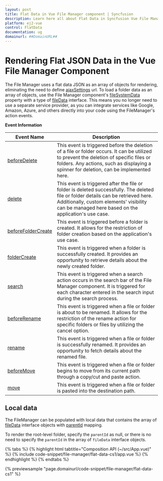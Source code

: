 ```yaml
---
layout: post
title: Flat Data in Vue File Manager component | Syncfusion
description: Learn here all about Flat Data in Syncfusion Vue File Manager component of Syncfusion Essential JS 2 and more.
platform: ej2-vue
control: FlatData 
documentation: ug
domainurl: ##DomainURL##
---
```


# Rendering Flat JSON Data in the Vue File Manager Component

The File Manager uses a flat data JSON as an array of objects for rendering, eliminating the need to define [ajaxSettings](https://ej2.syncfusion.com/vue/documentation/api/file-manager/#ajaxsettings) url. To load a folder data as an array of objects, use the File Manager component's [fileSystemData](https://ej2.syncfusion.com/vue/documentation/api/file-manager/#filesystemdata) property with a type of [fileData](https://ej2.syncfusion.com/vue/documentation/api/file-manager/fileData/) interface. This means you no longer need to use a separate service provider, as you can integrate services like Google, Amazon, Azure, and others directly into your code using the FileManager's action events.

**Event Information**

Event Name | Description
 ---  | ---
[beforeDelete](https://ej2.syncfusion.com/vue/documentation/api/file-manager/#beforedelete) | This event is triggered before the deletion of a file or folder occurs. It can be utilized to prevent the deletion of specific files or folders. Any actions, such as displaying a spinner for deletion, can be implemented here.
[delete](https://ej2.syncfusion.com/vue/documentation/api/file-manager/#delete) | This event is triggered after the file or folder is deleted successfully. The deleted file or folder details can be retrieved here. Additionally, custom elements' visibility can be managed here based on the application's use case.
[beforeFolderCreate](https://ej2.syncfusion.com/vue/documentation/api/file-manager/#beforefoldercreate) | This event is triggered before a folder is created. It allows for the restriction of folder creation based on the application's use case.
[folderCreate](https://ej2.syncfusion.com/vue/documentation/api/file-manager/#foldercreate) | This event is triggered when a folder is successfully created. It provides an opportunity to retrieve details about the newly created folder.
[search](https://ej2.syncfusion.com/vue/documentation/api/file-manager/#search) | This event is triggered when a search action occurs in the search bar of the File Manager component. It is triggered for each character entered in the search input during the search process.
[beforeRename](https://ej2.syncfusion.com/vue/documentation/api/file-manager/#beforerename) | This event is triggered when a file or folder is about to be renamed. It allows for the restriction of the rename action for specific folders or files by utilizing the cancel option.
[rename](https://ej2.syncfusion.com/vue/documentation/api/file-manager/#rename) | This event is triggered when a file or folder is successfully renamed. It provides an opportunity to fetch details about the renamed file.
[beforeMove](https://ej2.syncfusion.com/vue/documentation/api/file-manager/#beforemove) | This event is triggered when a file or folder begins to move from its current path through a copy/cut and paste action.
[move](https://ej2.syncfusion.com/vue/documentation/api/file-manager/#move) | This event is triggered when a file or folder is pasted into the destination path.

## Local data

The FileManager can be populated with local data that contains the array of [fileData](https://ej2.syncfusion.com/vue/documentation/api/file-manager/fileData/) interface objects with [parentId](https://ej2.syncfusion.com/vue/documentation/api/file-manager/fileData/#parentid) mapping.

To render the root-level folder, specify the `parentId` as null, or there is no need to specify the `parentId` in the array of `fileData` interface objects.


{% tabs %}
{% highlight html tabtitle="Composition API (~/src/App.vue)" %}
{% include code-snippet/file-manager/flat-data-cs1/app.vue %}
{% endhighlight %}
{% endtabs %}
        
{% previewsample "page.domainurl/code-snippet/file-manager/flat-data-cs1" %}

